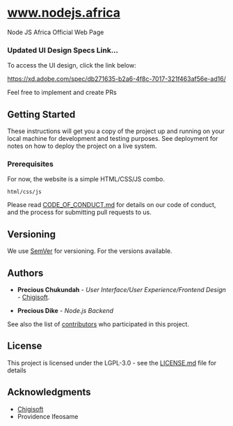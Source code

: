 # www.nodejs.africa

Node JS Africa Official Web Page

### Updated UI Design Specs Link...

To access the UI design, click the link below:

https://xd.adobe.com/spec/db271635-b2a6-4f8c-7017-321f463af56e-ad16/

Feel free to implement and create PRs

## Getting Started

These instructions will get you a copy of the project up and running on your local machine for development and testing purposes. See deployment for notes on how to deploy the project on a live system.

### Prerequisites

For now, the website is a simple HTML/CSS/JS combo.

```
html/css/js
```

Please read [CODE_OF_CONDUCT.md](https://github.com/NodeJSAfrica/nodejs.africa/blob/master/CODE_OF_CONDUCT.md) for details on our code of conduct, and the process for submitting pull requests to us.

## Versioning

We use [SemVer](http://semver.org/) for versioning. For the versions available.

## Authors

* **Precious Chukundah** - *User Interface/User Experience/Frontend Design* - [Chigisoft](https://chukundah.com).

* **Precious Dike** - *Node.js Backend*

See also the list of [contributors](https://github.com/NodeJSAfrica/nodejs.africa/contributors) who participated in this project.

## License

This project is licensed under the LGPL-3.0 - see the [LICENSE.md](LICENSE.md) file for details

## Acknowledgments

* [Chigisoft](https://chigisoft.com)
* Providence Ifeosame
